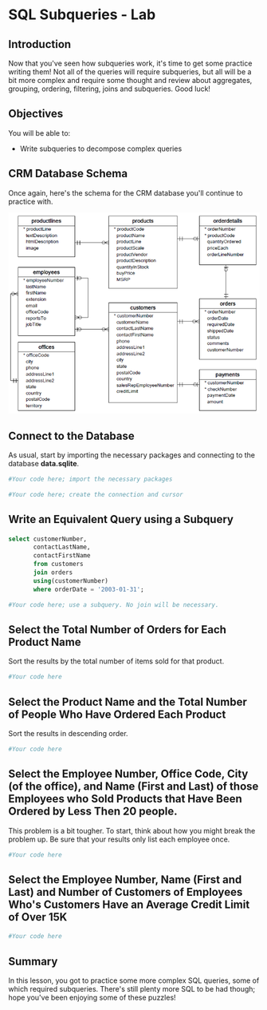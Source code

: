 
# SQL Subqueries - Lab

## Introduction

Now that you've seen how subqueries work, it's time to get some practice writing them! Not all of the queries will require subqueries, but all will be a bit more complex and require some thought and review about aggregates, grouping, ordering, filtering, joins and subqueries. Good luck!  

## Objectives

You will be able to:

* Write subqueries to decompose complex queries

## CRM Database Schema

Once again, here's the schema for the CRM database you'll continue to practice with.

<img src="images/Database-Schema.png" width="600">

## Connect to the Database

As usual, start by importing the necessary packages and connecting to the database **data.sqlite**.


```python
#Your code here; import the necessary packages
```


```python
#Your code here; create the connection and cursor
```

## Write an Equivalent Query using a Subquery

```SQL
select customerNumber,
       contactLastName,
       contactFirstName
       from customers
       join orders 
       using(customerNumber)
       where orderDate = '2003-01-31';
```


```python
#Your code here; use a subquery. No join will be necessary.
```

## Select the Total Number of Orders for Each Product Name

Sort the results by the total number of items sold for that product.


```python
#Your code here
```

## Select the Product Name and the  Total Number of People Who Have Ordered Each Product

Sort the results in descending order.


```python
#Your code here
```

## Select the Employee Number, Office Code, City (of the office), and Name (First and Last) of those Employees who Sold Products that Have Been Ordered by Less Then 20 people.

This problem is a bit tougher. To start, think about how you might break the problem up. Be sure that your results only list each employee once.


```python
#Your code here
```

## Select the Employee Number, Name (First and Last) and Number of Customers of Employees Who's Customers Have an Average Credit Limit of Over 15K


```python
#Your code here
```

## Summary

In this lesson, you got to practice some more complex SQL queries, some of which required subqueries. There's still plenty more SQL to be had though; hope you've been enjoying some of these puzzles!
